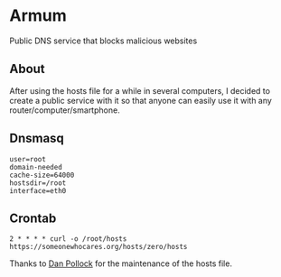 # Armum
Public DNS service that blocks malicious websites

## About
After using the hosts file for a while in several computers, I decided to create a public service with it so that anyone can easily use it with any router/computer/smartphone.

## Dnsmasq
```
user=root
domain-needed
cache-size=64000
hostsdir=/root
interface=eth0
```

## Crontab
```
2 * * * * curl -o /root/hosts https://someonewhocares.org/hosts/zero/hosts
```

Thanks to [Dan Pollock](https://someonewhocares.org/) for the maintenance of the hosts file.
